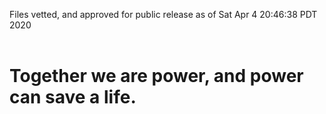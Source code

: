 Files vetted, and approved for public release as of Sat Apr  4 20:46:38 PDT 2020<br><br><h1>Together we are power, and power can save a life.</h1>
